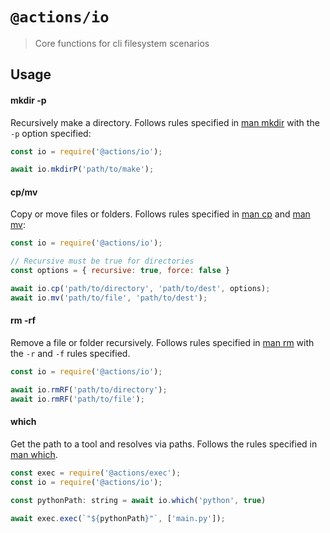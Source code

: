 # `@actions/io`

> Core functions for cli filesystem scenarios

## Usage

#### mkdir -p

Recursively make a directory. Follows rules specified in [man mkdir](https://linux.die.net/man/1/mkdir) with the `-p` option specified:

```js
const io = require('@actions/io');

await io.mkdirP('path/to/make');
```

#### cp/mv

Copy or move files or folders. Follows rules specified in [man cp](https://linux.die.net/man/1/cp) and [man mv](https://linux.die.net/man/1/mv):

```js
const io = require('@actions/io');

// Recursive must be true for directories
const options = { recursive: true, force: false }

await io.cp('path/to/directory', 'path/to/dest', options);
await io.mv('path/to/file', 'path/to/dest');
```

#### rm -rf

Remove a file or folder recursively. Follows rules specified in [man rm](https://linux.die.net/man/1/rm) with the `-r` and `-f` rules specified.

```js
const io = require('@actions/io');

await io.rmRF('path/to/directory');
await io.rmRF('path/to/file');
```

#### which

Get the path to a tool and resolves via paths. Follows the rules specified in [man which](https://linux.die.net/man/1/which).

```js
const exec = require('@actions/exec');
const io = require('@actions/io');

const pythonPath: string = await io.which('python', true)

await exec.exec(`"${pythonPath}"`, ['main.py']);
```
